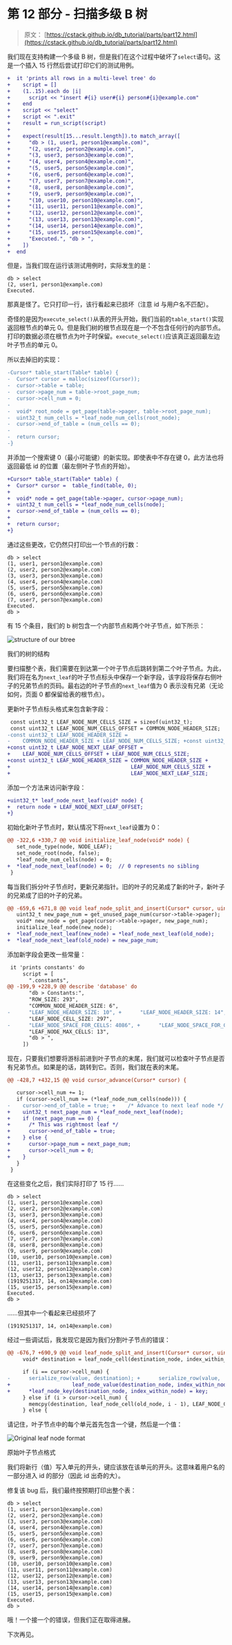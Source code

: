 # 第 12 部分 - 扫描多级 B 树

> 原文： [https://cstack.github.io/db_tutorial/parts/part12.html](https://cstack.github.io/db_tutorial/parts/part12.html)

我们现在支持构建一个多级 B 树，但是我们在这个过程中破坏了`select`语句。这是一个插入 15 行然后尝试打印它们的测试用例。

```diff
+  it 'prints all rows in a multi-level tree' do
+    script = []
+    (1..15).each do |i|
+      script << "insert #{i} user#{i} person#{i}@example.com"
+    end
+    script << "select"
+    script << ".exit"
+    result = run_script(script)
+
+    expect(result[15...result.length]).to match_array([
+      "db > (1, user1, person1@example.com)",
+      "(2, user2, person2@example.com)",
+      "(3, user3, person3@example.com)",
+      "(4, user4, person4@example.com)",
+      "(5, user5, person5@example.com)",
+      "(6, user6, person6@example.com)",
+      "(7, user7, person7@example.com)",
+      "(8, user8, person8@example.com)",
+      "(9, user9, person9@example.com)",
+      "(10, user10, person10@example.com)",
+      "(11, user11, person11@example.com)",
+      "(12, user12, person12@example.com)",
+      "(13, user13, person13@example.com)",
+      "(14, user14, person14@example.com)",
+      "(15, user15, person15@example.com)",
+      "Executed.", "db > ",
+    ])
+  end 
```

但是，当我们现在运行该测试用例时，实际发生的是：

```
db > select
(2, user1, person1@example.com)
Executed. 
```

那真是怪了。它只打印一行，该行看起来已损坏（注意 id 与用户名不匹配）。

奇怪的是因为`execute_select()`从表的开头开始，我们当前的`table_start()`实现返回根节点的单元 0。但是我们树的根节点现在是一个不包含任何行的内部节点。打印的数据必须在根节点为叶子时保留。`execute_select()`应该真正返回最左边叶子节点的单元 0。

所以去掉旧的实现：

```diff
-Cursor* table_start(Table* table) {
-  Cursor* cursor = malloc(sizeof(Cursor));
-  cursor->table = table;
-  cursor->page_num = table->root_page_num;
-  cursor->cell_num = 0;
-
-  void* root_node = get_page(table->pager, table->root_page_num);
-  uint32_t num_cells = *leaf_node_num_cells(root_node);
-  cursor->end_of_table = (num_cells == 0);
-
-  return cursor;
-} 
```

并添加一个搜索键 0（最小可能键）的新实现。即使表中不存在键 0，此方法也将返回最低 id 的位置（最左侧叶子节点的开始）。

```diff
+Cursor* table_start(Table* table) {
+  Cursor* cursor =  table_find(table, 0);
+
+  void* node = get_page(table->pager, cursor->page_num);
+  uint32_t num_cells = *leaf_node_num_cells(node);
+  cursor->end_of_table = (num_cells == 0);
+
+  return cursor;
+} 
```

通过这些更改，它仍然只打印出一个节点的行数：

```
db > select
(1, user1, person1@example.com)
(2, user2, person2@example.com)
(3, user3, person3@example.com)
(4, user4, person4@example.com)
(5, user5, person5@example.com)
(6, user6, person6@example.com)
(7, user7, person7@example.com)
Executed.
db > 
```

有 15 个条目，我们的 b 树包含一个内部节点和两个叶子节点，如下所示：

![structure of our btree](img/9b1d283f73bd4b427dee7e63ddf2f106.jpg)

我们的树的结构

要扫描整个表，我们需要在到达第一个叶子节点后跳转到第二个叶子节点。为此，我们将在名为`next_leaf`的叶子节点标头中保存一个新字段，该字段将保存右侧叶子的兄弟节点的页码。最右边的叶子节点的`next_leaf`值为 0 表示没有兄弟（无论如何，页面 0 都保留给表的根节点）。

更新叶子节点标头格式来包含新字段：

```diff
 const uint32_t LEAF_NODE_NUM_CELLS_SIZE = sizeof(uint32_t);
 const uint32_t LEAF_NODE_NUM_CELLS_OFFSET = COMMON_NODE_HEADER_SIZE;
-const uint32_t LEAF_NODE_HEADER_SIZE =
-    COMMON_NODE_HEADER_SIZE + LEAF_NODE_NUM_CELLS_SIZE; +const uint32_t LEAF_NODE_NEXT_LEAF_SIZE = sizeof(uint32_t);
+const uint32_t LEAF_NODE_NEXT_LEAF_OFFSET =
+    LEAF_NODE_NUM_CELLS_OFFSET + LEAF_NODE_NUM_CELLS_SIZE;
+const uint32_t LEAF_NODE_HEADER_SIZE = COMMON_NODE_HEADER_SIZE +
+                                       LEAF_NODE_NUM_CELLS_SIZE +
+                                       LEAF_NODE_NEXT_LEAF_SIZE; 
```

添加一个方法来访问新字段：

```diff
+uint32_t* leaf_node_next_leaf(void* node) {
+  return node + LEAF_NODE_NEXT_LEAF_OFFSET;
+} 
```

初始化新叶子节点时，默认情况下将`next_leaf`设置为 0：

```diff
@@ -322,6 +330,7 @@ void initialize_leaf_node(void* node) {
   set_node_type(node, NODE_LEAF);
   set_node_root(node, false);
   *leaf_node_num_cells(node) = 0;
+  *leaf_node_next_leaf(node) = 0;  // 0 represents no sibling
 } 
```

每当我们拆分叶子节点时，更新兄弟指针。旧的叶子的兄弟成了新的叶子，新叶子的兄弟成了旧的叶子的兄弟。

```diff
@@ -659,6 +671,8 @@ void leaf_node_split_and_insert(Cursor* cursor, uint32_t key, Row* value) {
   uint32_t new_page_num = get_unused_page_num(cursor->table->pager);
   void* new_node = get_page(cursor->table->pager, new_page_num);
   initialize_leaf_node(new_node);
+  *leaf_node_next_leaf(new_node) = *leaf_node_next_leaf(old_node);
+  *leaf_node_next_leaf(old_node) = new_page_num; 
```

添加新字段会更改一些常量：

```diff
 it 'prints constants' do
     script = [
       ".constants",
@@ -199,9 +228,9 @@ describe 'database' do
       "db > Constants:",
       "ROW_SIZE: 293",
       "COMMON_NODE_HEADER_SIZE: 6",
-      "LEAF_NODE_HEADER_SIZE: 10", +      "LEAF_NODE_HEADER_SIZE: 14",
       "LEAF_NODE_CELL_SIZE: 297",
-      "LEAF_NODE_SPACE_FOR_CELLS: 4086", +      "LEAF_NODE_SPACE_FOR_CELLS: 4082",
       "LEAF_NODE_MAX_CELLS: 13",
       "db > ",
     ]) 
```

现在，只要我们想要将游标前进到叶子节点的末尾，我们就可以检查叶子节点是否有兄弟节点。如果是的话，跳转到它。否则，我们就在表的末尾。

```diff
@@ -428,7 +432,15 @@ void cursor_advance(Cursor* cursor) {

   cursor->cell_num += 1;
   if (cursor->cell_num >= (*leaf_node_num_cells(node))) {
-    cursor->end_of_table = true; +    /* Advance to next leaf node */
+    uint32_t next_page_num = *leaf_node_next_leaf(node);
+    if (next_page_num == 0) {
+      /* This was rightmost leaf */
+      cursor->end_of_table = true;
+    } else {
+      cursor->page_num = next_page_num;
+      cursor->cell_num = 0;
+    }
   }
 } 
```

在这些变化之后，我们实际打印了 15 行......

```
db > select
(1, user1, person1@example.com)
(2, user2, person2@example.com)
(3, user3, person3@example.com)
(4, user4, person4@example.com)
(5, user5, person5@example.com)
(6, user6, person6@example.com)
(7, user7, person7@example.com)
(8, user8, person8@example.com)
(9, user9, person9@example.com)
(10, user10, person10@example.com)
(11, user11, person11@example.com)
(12, user12, person12@example.com)
(13, user13, person13@example.com)
(1919251317, 14, on14@example.com)
(15, user15, person15@example.com)
Executed.
db > 
```

......但其中一个看起来已经损坏了

```
(1919251317, 14, on14@example.com) 
```

经过一些调试后，我发现它是因为我们分割叶子节点的错误：

```diff
@@ -676,7 +690,9 @@ void leaf_node_split_and_insert(Cursor* cursor, uint32_t key, Row* value) {
     void* destination = leaf_node_cell(destination_node, index_within_node);

     if (i == cursor->cell_num) {
-      serialize_row(value, destination); +      serialize_row(value,
+                    leaf_node_value(destination_node, index_within_node));
+      *leaf_node_key(destination_node, index_within_node) = key;
     } else if (i > cursor->cell_num) {
       memcpy(destination, leaf_node_cell(old_node, i - 1), LEAF_NODE_CELL_SIZE);
     } else { 
```

请记住，叶子节点中的每个单元首先包含一个键，然后是一个值：

![Original leaf node format](img/589aa888133cca0e6e724edc7ccf15c7.jpg)

原始叶子节点格式

我们将新行（值）写入单元的开头，键应该放在该单元的开头。这意味着用户名的一部分进入 id 的部分（因此 id 出奇的大）。

修复该 bug 后，我们最终按预期打印出整个表：

```
db > select
(1, user1, person1@example.com)
(2, user2, person2@example.com)
(3, user3, person3@example.com)
(4, user4, person4@example.com)
(5, user5, person5@example.com)
(6, user6, person6@example.com)
(7, user7, person7@example.com)
(8, user8, person8@example.com)
(9, user9, person9@example.com)
(10, user10, person10@example.com)
(11, user11, person11@example.com)
(12, user12, person12@example.com)
(13, user13, person13@example.com)
(14, user14, person14@example.com)
(15, user15, person15@example.com)
Executed.
db > 
```

哦！一个接一个的错误，但我们正在取得进展。

下次再见。